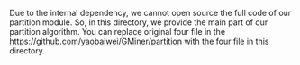 Due to the internal dependency, we cannot open source the full code of our partition module.
So, in this directory, we provide the main part of our partition algorithm.
You can replace original four file in the https://github.com/yaobaiwei/GMiner/partition with the four file in this directory.
